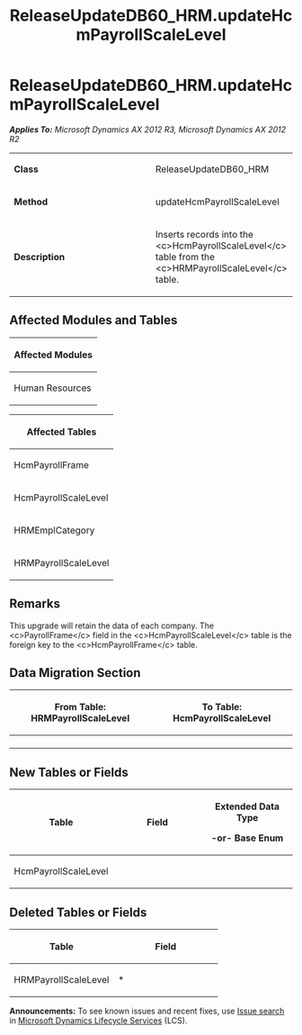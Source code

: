 ﻿---
title: ReleaseUpdateDB60_HRM.updateHcmPayrollScaleLevel
TOCTitle: ReleaseUpdateDB60_HRM.updateHcmPayrollScaleLevel
ms:assetid: 991843a1-e571-2e2b-51fd-f4f25c178b82
ms:mtpsurl: https://msdn.microsoft.com/en-us/library/JJ686260(v=AX.60)
ms:contentKeyID: 49709963
ms.date: 05/18/2015
mtps_version: v=AX.60
---

# ReleaseUpdateDB60\_HRM.updateHcmPayrollScaleLevel 


_**Applies To:** Microsoft Dynamics AX 2012 R3, Microsoft Dynamics AX 2012 R2_

<table>
<colgroup>
<col style="width: 50%" />
<col style="width: 50%" />
</colgroup>
<tbody>
<tr class="odd">
<td><p><strong>Class</strong></p></td>
<td><p>ReleaseUpdateDB60_HRM</p></td>
</tr>
<tr class="even">
<td><p><strong>Method</strong></p></td>
<td><p>updateHcmPayrollScaleLevel</p></td>
</tr>
<tr class="odd">
<td><p><strong>Description</strong></p></td>
<td><p>Inserts records into the &lt;c&gt;HcmPayrollScaleLevel&lt;/c&gt; table from the &lt;c&gt;HRMPayrollScaleLevel&lt;/c&gt; table.</p></td>
</tr>
</tbody>
</table>


## Affected Modules and Tables

<table>
<colgroup>
<col style="width: 100%" />
</colgroup>
<thead>
<tr class="header">
<th><p>Affected Modules</p></th>
</tr>
</thead>
<tbody>
<tr class="odd">
<td><p>Human Resources</p></td>
</tr>
</tbody>
</table>


<table>
<colgroup>
<col style="width: 100%" />
</colgroup>
<thead>
<tr class="header">
<th><p>Affected Tables</p></th>
</tr>
</thead>
<tbody>
<tr class="odd">
<td><p>HcmPayrollFrame</p></td>
</tr>
<tr class="even">
<td><p>HcmPayrollScaleLevel</p></td>
</tr>
<tr class="odd">
<td><p>HRMEmplCategory</p></td>
</tr>
<tr class="even">
<td><p>HRMPayrollScaleLevel</p></td>
</tr>
</tbody>
</table>


## Remarks

This upgrade will retain the data of each company. The \<c\>PayrollFrame\</c\> field in the \<c\>HcmPayrollScaleLevel\</c\> table is the foreign key to the \<c\>HcmPayrollFrame\</c\> table.

## Data Migration Section

<table>
<colgroup>
<col style="width: 50%" />
<col style="width: 50%" />
</colgroup>
<thead>
<tr class="header">
<th><p>From Table: HRMPayrollScaleLevel</p></th>
<th><p>To Table: HcmPayrollScaleLevel</p></th>
</tr>
</thead>
<tbody>
<tr class="odd">
<td><p></p></td>
<td><p></p></td>
</tr>
</tbody>
</table>


## New Tables or Fields

<table>
<colgroup>
<col style="width: 33%" />
<col style="width: 33%" />
<col style="width: 33%" />
</colgroup>
<thead>
<tr class="header">
<th><p>Table</p></th>
<th><p>Field</p></th>
<th><p>Extended Data Type</p>
<p>-or- Base Enum</p></th>
</tr>
</thead>
<tbody>
<tr class="odd">
<td><p>HcmPayrollScaleLevel</p></td>
<td><p></p></td>
<td><p></p></td>
</tr>
</tbody>
</table>


## Deleted Tables or Fields

<table>
<colgroup>
<col style="width: 50%" />
<col style="width: 50%" />
</colgroup>
<thead>
<tr class="header">
<th><p>Table</p></th>
<th><p>Field</p></th>
</tr>
</thead>
<tbody>
<tr class="odd">
<td><p>HRMPayrollScaleLevel</p></td>
<td><p>*</p></td>
</tr>
</tbody>
</table>

  
**Announcements:** To see known issues and recent fixes, use [Issue search](http://go.microsoft.com/fwlink/?linkid=389258) in [Microsoft Dynamics Lifecycle Services](http://go.microsoft.com/fwlink/?linkid=306505) (LCS).

